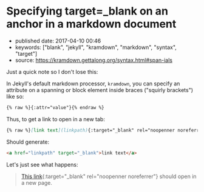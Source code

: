 # Specifying target=_blank on an anchor in a markdown document

- published date: 2017-04-10 00:46
- keywords: ["blank", "jekyll", "kramdown", "markdown", "syntax", "target"]
- source: https://kramdown.gettalong.org/syntax.html#span-ials



Just a quick note so I don't lose this:

In Jekyll's default markdown processor, `kramdown`, you can specify an
attribute on a spanning or block element inside braces ("squirly
brackets") like so:


```markdown
{% raw %}{:attr="value"}{% endraw %}
```

Thus, to get a link to open in a new tab:

```markdown
{% raw %}[link text](linkpath){:target="_blank" rel="noopenner noreferrer"}{% endraw %}
```

Should generate:

```html
<a href="linkpath" target="_blank">link text</a>
```

Let's just see what happens:

> [This link]({{page.url}}){:target="_blank" rel="noopenner noreferrer"} should open in a new page.
